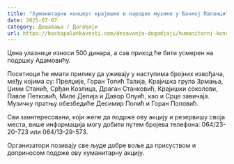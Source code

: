 ```yaml
---
title: "Хуманитарни концерт крајишке и народне музике у Бачкој Паланци"
date: 2025-07-07
category: Дешавања / Догађаји
url: https://backapalankavesti.com/desavanja-dogadjaji/humanitarni-koncert-krajiske-i-narodne-muzike-u-backoj-palanci1/
---
```


Цена улазнице износи 500 динара, а сав приход ће бити усмерен на подршку Адамовићу.

Посетиоци ће имати прилику да уживају у наступима бројних извођача, међу којима су: Прелџије, Горан Топић Талија, Крајишка група Зрмања, Џими Станић, Срђан Козлица, Драган Станковић, Крајишки соколови, Павле Петковић, Миле Делија и Давор Олуић, као и Срце завичаја. Музичку пратњу обезбедиће Десимир Полић и Горан Поповић.

Сви заинтересовани, који желе да подрже ову акцију и резервишу своја места, више информација могу добити путем бројева телефона: 064/23-20-723 или 064/13-29-573.

Организатори позивају све људе добре воље да присуством и доприносом подрже ову хуманитарну акцију.
